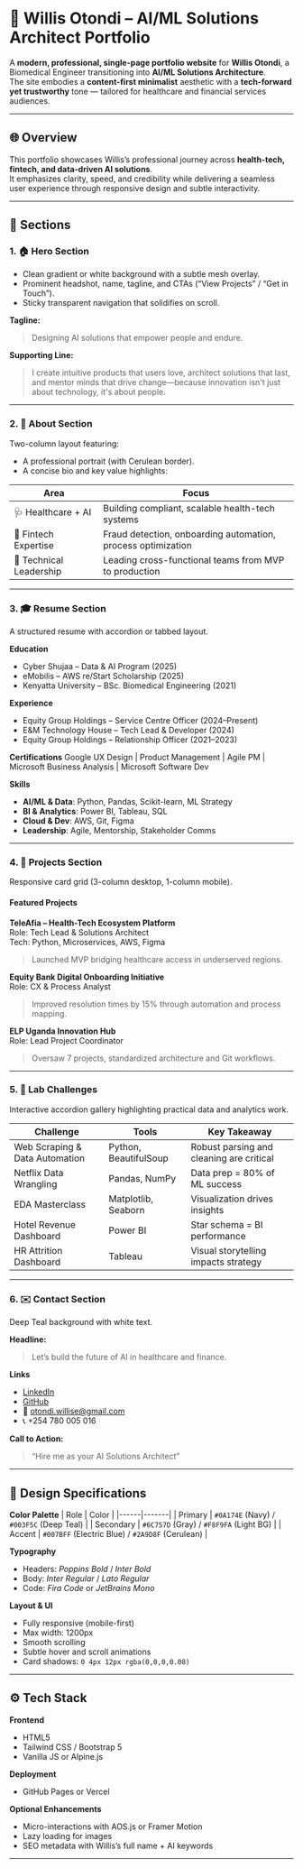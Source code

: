 # 💼 Willis Otondi – AI/ML Solutions Architect Portfolio

A **modern, professional, single-page portfolio website** for **Willis Otondi**, a Biomedical Engineer transitioning into **AI/ML Solutions Architecture**.  
The site embodies a **content-first minimalist** aesthetic with a **tech-forward yet trustworthy** tone — tailored for healthcare and financial services audiences.

---

## 🌐 Overview

This portfolio showcases Willis’s professional journey across **health-tech, fintech, and data-driven AI solutions**.  
It emphasizes clarity, speed, and credibility while delivering a seamless user experience through responsive design and subtle interactivity.

---

## 🧩 Sections

### 1. 🏠 Hero Section
- Clean gradient or white background with a subtle mesh overlay.  
- Prominent headshot, name, tagline, and CTAs (“View Projects” / “Get in Touch”).  
- Sticky transparent navigation that solidifies on scroll.  

**Tagline:**  
> Designing AI solutions that empower people and endure.

**Supporting Line:**  
> I create intuitive products that users love, architect solutions that last, and mentor minds that drive change—because innovation isn't just about technology, it's about people.

---

### 2. 👤 About Section
Two-column layout featuring:
- A professional portrait (with Cerulean border).
- A concise bio and key value highlights:

| Area | Focus |
|------|-------|
| 🩺 Healthcare + AI | Building compliant, scalable health-tech systems |
| 🏦 Fintech Expertise | Fraud detection, onboarding automation, process optimization |
| 🧠 Technical Leadership | Leading cross-functional teams from MVP to production |

---

### 3. 🎓 Resume Section
A structured resume with accordion or tabbed layout.

**Education**
- Cyber Shujaa – Data & AI Program (2025)
- eMobilis – AWS re/Start Scholarship (2025)
- Kenyatta University – BSc. Biomedical Engineering (2021)

**Experience**
- Equity Group Holdings – Service Centre Officer (2024–Present)
- E&M Technology House – Tech Lead & Developer (2024)
- Equity Group Holdings – Relationship Officer (2021–2023)

**Certifications**
Google UX Design | Product Management | Agile PM | Microsoft Business Analysis | Microsoft Software Dev

**Skills**
- **AI/ML & Data**: Python, Pandas, Scikit-learn, ML Strategy  
- **BI & Analytics**: Power BI, Tableau, SQL  
- **Cloud & Dev**: AWS, Git, Figma  
- **Leadership**: Agile, Mentorship, Stakeholder Comms

---

### 4. 🚀 Projects Section
Responsive card grid (3-column desktop, 1-column mobile).

#### Featured Projects
**TeleAfia – Health-Tech Ecosystem Platform**  
Role: Tech Lead & Solutions Architect  
Tech: Python, Microservices, AWS, Figma  
> Launched MVP bridging healthcare access in underserved regions.

**Equity Bank Digital Onboarding Initiative**  
Role: CX & Process Analyst  
> Improved resolution times by 15% through automation and process mapping.

**ELP Uganda Innovation Hub**  
Role: Lead Project Coordinator  
> Oversaw 7 projects, standardized architecture and Git workflows.

---

### 5. 🧪 Lab Challenges
Interactive accordion gallery highlighting practical data and analytics work.

| Challenge | Tools | Key Takeaway |
|------------|--------|--------------|
| Web Scraping & Data Automation | Python, BeautifulSoup | Robust parsing and cleaning are critical |
| Netflix Data Wrangling | Pandas, NumPy | Data prep = 80% of ML success |
| EDA Masterclass | Matplotlib, Seaborn | Visualization drives insights |
| Hotel Revenue Dashboard | Power BI | Star schema = BI performance |
| HR Attrition Dashboard | Tableau | Visual storytelling impacts strategy |

---

### 6. ✉️ Contact Section
Deep Teal background with white text.

**Headline:**  
> Let’s build the future of AI in healthcare and finance.

**Links**
- [LinkedIn](https://www.linkedin.com/in/willis-otondi/)
- [GitHub](https://github.com/otondi-willis)
- 📧 otondi.willise@gmail.com  
- 📞 +254 780 005 016

**Call to Action:**  
> “Hire me as your AI Solutions Architect”

---

## 🎨 Design Specifications

**Color Palette**
| Role | Color |
|------|-------|
| Primary | `#0A174E` (Navy) / `#003F5C` (Deep Teal) |
| Secondary | `#6C757D` (Gray) / `#F8F9FA` (Light BG) |
| Accent | `#007BFF` (Electric Blue) / `#2A9D8F` (Cerulean) |

**Typography**
- Headers: *Poppins Bold* / *Inter Bold*  
- Body: *Inter Regular* / *Lato Regular*  
- Code: *Fira Code* or *JetBrains Mono*

**Layout & UI**
- Fully responsive (mobile-first)
- Max width: 1200px
- Smooth scrolling
- Subtle hover and scroll animations
- Card shadows: `0 4px 12px rgba(0,0,0,0.08)`

---

## ⚙️ Tech Stack

**Frontend**
- HTML5  
- Tailwind CSS / Bootstrap 5  
- Vanilla JS or Alpine.js  

**Deployment**
- GitHub Pages or Vercel  

**Optional Enhancements**
- Micro-interactions with AOS.js or Framer Motion  
- Lazy loading for images  
- SEO metadata with Willis’s full name + AI keywords  

---


